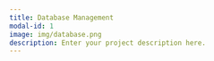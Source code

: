 ```yaml
---
title: Database Management
modal-id: 1
image: img/database.png
description: Enter your project description here.
---
```

